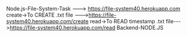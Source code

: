 Node.js-File-System-Task ---> https://file-system40.herokuapp.com
create->To CREATE .txt file --->https://file-system40.herokuapp.com/create
read->To READ timestamp .txt file--->https://file-system40.herokuapp.com/read
Backend-NODE.JS
